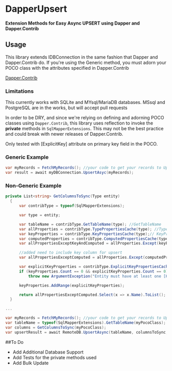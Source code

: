 # DapperUpsert
**Extension Methods for Easy Async UPSERT using Dapper and Dapper.Contrib**

## Usage
This library extends IDBConnection in the same fashion that Dapper and Dapper.Contrib do. If you're using the Generic method, you must adorn your POCO class with the attributes specified in Dapper.Contrib

[Dapper.Contrib](https://github.com/StackExchange/Dapper/tree/main/Dapper.Contrib)

### Limitations
This currently works with SQLite and MYsql/MariaDB databases. MSsql and PostgreSQL are in the works, but will accept pull requests

In order to be DRY, and since we're relying on defining and adorning POCO classes using `Dapper.Contrib`, this library uses reflection to invoke the **private** methods in `SqlMapperExtensions`. This may not be the best practice and could break with newer releases of Dapper.Contrib.

Only tested with [ExplicitKey] attribute on primary key field in the POCO.

### Generic Example

```C#
var myRecords = FetchMyRecords(); //your code to get your records to Upsert
var result = await myDBConnection.UpsertAsyc(myRecords);
```
### Non-Generic Example

```C#
private List<string> GetColumnsToSync(Type entity)
  {
      var contribType = typeof(SqlMapperExtensions);

      var type = entity;

      var tableName = contribType.GetTableName(type); //GetTableName
      var allProperties = contribType.TypePropertiesCache(type); //TypePropertiesCache(type);
      var keyProperties = contribType.KeyPropertiesCache(type);// KeyPropertiesCache(type).ToList();
      var computedProperties = contribType.ComputedPropertiesCache(type);// ComputedPropertiesCache(type);
      var allPropertiesExceptKeyAndComputed = allProperties.Except(keyProperties.Union(computedProperties)).ToList();

      //added need to include key column for upsert
      var allPropertiesExceptComputed = allProperties.Except(computedProperties).ToList();

      var explicitKeyProperties = contribType.ExplicitKeyPropertiesCache(type); // ExplicitKeyPropertiesCache(type);
      if (keyProperties.Count == 0 && explicitKeyProperties.Count == 0)
          throw new ArgumentException("Entity must have at least one [Key] or [ExplicitKey] property");

      keyProperties.AddRange(explicitKeyProperties);

      return allPropertiesExceptComputed.Select(x => x.Name).ToList();
  }

...

var myRecords = FetchMyRecords(); //your code to get your records to Upsert
var tableName = typeof(SqlMapperExtensions).GetTableName(myPocoClass);
var columns = GetColumnsToSync(myPocoClass);
var upsertResult = await RemoteDB.UpsertAsync(tableName, columnsToSync, myRecords);
```


##To Do
- Add Additional Database Support
- Add Tests for the private methods used
- Add Bulk Update

